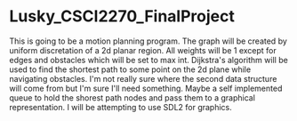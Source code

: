 # Lusky_CSCI2270_FinalProject

This is going to be a motion planning program.  The graph will be created by uniform discretation of a 2d planar region.  All weights will be 1 except for edges and obstacles which will be set to max int.  Dijkstra's algorithm will be used to find the shortest path to some point on the 2d plane while navigating obstacles.  I'm not really sure where the second data structure will come from but I'm sure I'll need something. Maybe a self implemented queue to hold the shorest path nodes and pass them to a graphical representation.  I will be attempting to use SDL2 for graphics.
